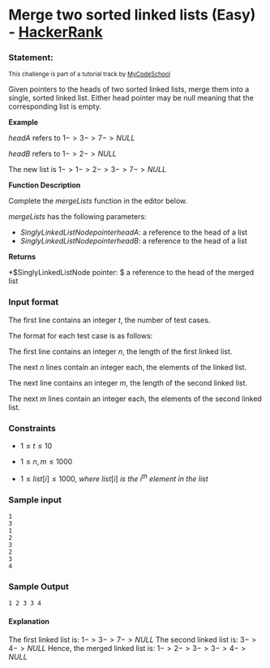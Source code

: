 # Merge two sorted linked lists (Easy) - [HackerRank](<https://www.hackerrank.com/contests/sda-hw-4-2023/challenges/merge-two-sorted-linked-lists>)


### Statement:

<sub>This challenge is part of a tutorial track by <a href="https://www.hackerrank.com/external_redirect?to=http://www.youtube.com/mycodeschool" target="_blank">MyCodeSchool</a></sub>

Given pointers to the heads of two sorted linked lists, merge them into a single, sorted linked list. Either head pointer may be null meaning that the corresponding list is empty.

**Example** 

$headA$ refers to $1->3->7->NULL$ 

$headB$ refers to $1->2->NULL$  

The new list is $1 ->1 ->2 ->3 ->7->NULL$  

**Function Description**  

Complete the *mergeLists* function in the editor below.  

*mergeLists* has the following parameters:

* $SinglyLinkedListNode pointer headA:$ a reference to the head of a list
* $SinglyLinkedListNode pointer headB:$ a reference to the head of a list

**Returns**  

*$SinglyLinkedListNode pointer: $ a reference to the head of the merged list

### Input format

The first line contains an integer $t$, the number of test cases.  

The format for each test case is as follows:  

The first line contains an integer $n$, the length of the first linked list. 

The next $n$ lines contain an integer each, the elements of the linked list. 

The next line contains an integer $m$, the length of the second linked list. 

The next $m$ lines contain an integer each, the elements of the second linked list.  


### Constraints

* $1\le t \le 10$

* $1 \le n,m \le 1000$

* $1 \le list[i] \le 1000 ,$ $where$ $list[i]$ $is$ $the$ $i^{th}$ $element$ $in$ $the$ $list$


### Sample input

```
1
3
1
2
3
2
3
4
```


### Sample Output
```
1 2 3 3 4
```

#### Explanation
The first linked list is: $1 -> 3 -> 7 ->NULL$
The second linked list is: $3 ->4 -> NULL$
Hence, the merged linked list is: $1 -> 2 -> 3 ->3 ->4 ->NULL$
